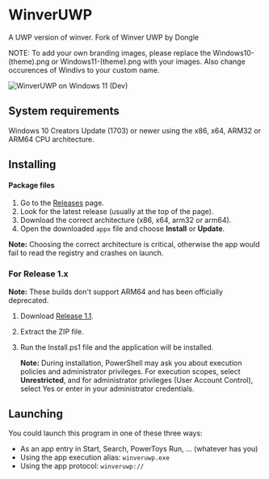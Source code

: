 # WinverUWP
A UWP version of winver.
Fork of Winver UWP by Dongle

NOTE: To add your own branding images, please replace the Windows10-(theme).png or Windows11-(theme).png with your images.
Also change occurences of Windivs to your custom name.

![WinverUWP on Windows 11 (Dev)](/images/WinverUWP-dark-11.png)

## System requirements
Windows 10 Creators Update (1703) or newer using the x86, x64, ARM32 or ARM64 CPU architecture.

## Installing

#### Package files
1. Go to the [Releases](https://github.com/dongle-the-gadget/WinverUWP/releases) page.
2. Look for the latest release (usually at the top of the page).
3. Download the correct architecture (x86, x64, arm32 or arm64).
4. Open the downloaded `appx` file and choose **Install** or **Update**.

**Note:** Choosing the correct architecture is critical, otherwise the app would fail to read the registry and crashes on launch.

### For Release 1.x
**Note:** These builds don't support ARM64 and has been officially deprecated.

1. Download [Release 1.1](https://github.com/dongle-the-gadget/WinverUWP/releases/download/v1.1.0.0/WinverUWPPackage_1.1.0.0.zip).
2. Extract the ZIP file.
3. Run the Install.ps1 file and the application will be installed.
   
   **Note:** During installation, PowerShell may ask you about execution policies and administrator privileges. For execution scopes, select **Unrestricted**, and for administrator privileges (User Account Control), select Yes or enter in your administrator credentials.

## Launching
You could launch this program in one of these three ways:
- As an app entry in Start, Search, PowerToys Run, ... (whatever has you)
- Using the app execution alias: `winveruwp.exe`
- Using the app protocol: `winveruwp://`

<!--
